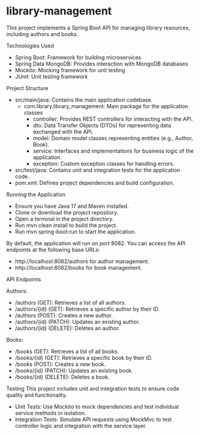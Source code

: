 # library-management

This project implements a Spring Boot API for managing library resources, including authors and books.

Technologies Used
* Spring Boot: Framework for building microservices
* Spring Data MongoDB: Provides interaction with MongoDB databases
* Mockito: Mocking framework for unit testing
* JUnit: Unit testing framework


Project Structure
* src/main/java: Contains the main application codebase.
    * com.library.library_management: Main package for the application classes
        * controller: Provides REST controllers for interacting with the API.
        * dto: Data Transfer Objects (DTOs) for representing data exchanged with the API.
        * model: Domain model classes representing entities (e.g., Author, Book).
        * service: Interfaces and implementations for business logic of the application.
        * exception: Custom exception classes for handling errors.
* src/test/java: Contains unit and integration tests for the application code.
* pom.xml: Defines project dependencies and build configuration.

Running the Application
* Ensure you have Java 17 and Maven installed.
* Clone or download the project repository.
* Open a terminal in the project directory.
* Run mvn clean install to build the project.
* Run mvn spring-boot:run to start the application.

By default, the application will run on port 8082. You can access the API endpoints at the following base URLs:
* http://localhost:8082/authors for author management.
* http://localhost:8082/books for book management.

API Endpoints

Authors:
* /authors (GET): Retrieves a list of all authors.
* /authors/{id} (GET): Retrieves a specific author by their ID.
* /authors (POST): Creates a new author.
* /authors/{id} (PATCH): Updates an existing author.
* /authors/{id} (DELETE): Deletes an author.

Books:
* /books (GET): Retrieves a list of all books.
* /books/{id} (GET): Retrieves a specific book by their ID.
* /books (POST): Creates a new book.
* /books/{id} (PATCH): Updates an existing book.
* /books/{id} (DELETE): Deletes a book.

Testing
This project includes unit and integration tests to ensure code quality and functionality.

* Unit Tests: Use Mockito to mock dependencies and test individual service methods in isolation.
* Integration Tests: Simulate API requests using MockMvc to test controller logic and integration with the service layer.
